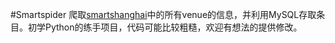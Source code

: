 #Smartspider
爬取[smartshanghai](www.smartshanghai.com)中的所有venue的信息，并利用MySQL存取条目。初学Python的练手项目，代码可能比较粗糙，欢迎有想法的提供修改。
